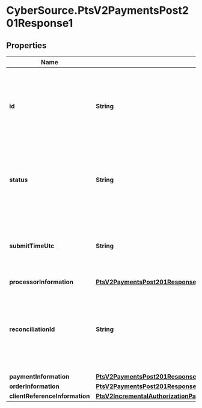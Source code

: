 # CyberSource.PtsV2PaymentsPost201Response1

## Properties
Name | Type | Description | Notes
------------ | ------------- | ------------- | -------------
**id** | **String** | An unique identification number generated by Cybersource to identify the submitted request. Returned by all services. It is also appended to the endpoint of the resource. On incremental authorizations, this value with be the same as the identification number returned in the original authorization response.  | [optional] 
**status** | **String** | The status of the submitted transaction.  Possible values:  - AUTHORIZED  - PARTIAL_AUTHORIZED  - AUTHORIZED_PENDING_REVIEW  - AUTHORIZED_RISK_DECLINED  - PENDING_AUTHENTICATION  - PENDING_REVIEW  - DECLINED  - INVALID_REQUEST  | [optional] 
**submitTimeUtc** | **String** | Time of request in UTC. Format: `YYYY-MM-DDThh:mm:ssZ` **Example** `2016-08-11T22:47:57Z` equals August 11, 2016, at 22:47:57 (10:47:57 p.m.). The `T` separates the date and the time. The `Z` indicates UTC.  Returned by Cybersource for all services.  | [optional] 
**processorInformation** | [**PtsV2PaymentsPost201Response1ProcessorInformation**](PtsV2PaymentsPost201Response1ProcessorInformation.md) |  | [optional] 
**reconciliationId** | **String** | Reference number for the transaction. Depending on how your Cybersource account is configured, this value could either be provided in the API request or generated by CyberSource. The actual value used in the request to the processor is provided back to you by Cybersource in the response.  | [optional] 
**paymentInformation** | [**PtsV2PaymentsPost201Response1PaymentInformation**](PtsV2PaymentsPost201Response1PaymentInformation.md) |  | [optional] 
**orderInformation** | [**PtsV2PaymentsPost201Response1OrderInformation**](PtsV2PaymentsPost201Response1OrderInformation.md) |  | [optional] 
**clientReferenceInformation** | [**PtsV2IncrementalAuthorizationPatch201ResponseClientReferenceInformation**](PtsV2IncrementalAuthorizationPatch201ResponseClientReferenceInformation.md) |  | [optional] 


